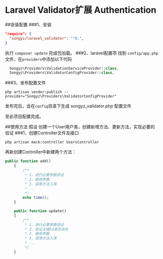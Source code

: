 Laravel Validator扩展 Authentication
==============================

##安装配置
  ###1、安装
  ```json
"require": {
    "songyz/laravel_validator": "^0.",
}  
```
执行 `composer update` 完成包加载。
###2、laravel配置项 
找到 `config/app.php` 文件，在`providers`中添加以下代码
```php
  Songyz\Providers\ValidationServiceProvider::class,
  Songyz\Providers\ValidatorConfigProvider::class,
```
###3、发布配置文件
```shell script
php artisan vendor:publish --provider="Songyz\Providers\ValidatorConfigProvider"
```
发布完后，会在`config`目录下生成 songyz_validator.php 配置文件

至此项目配置完成。

##使用方法
假设 创建一个User用户类，创建新增方法、更新方法，实现必要的验证
###1、创建Controller文件及接口
```shell script
php artisan mack:controller UsersController
```
再新创建Controller中新建两个方法：
```php
public function add()
    {
        /**
         * 1、进行必要参数验证
         * 2、接收参数
         * 3、调用方法入库
         * ...
         */
        echo time();
    }

    public function update()
    {
        /**
         * 1、进行必要参数验证
         * 2、验证主键Id是否存在
         * 2、接收参数
         * 3、调用方法入库
         * ...
         */
    }
```
